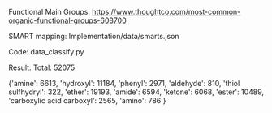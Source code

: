 Functional Main Groups: https://www.thoughtco.com/most-common-organic-functional-groups-608700

SMART mapping: Implementation/data/smarts.json

Code: data_classify.py

Result: 
Total: 52075

{'amine': 6613,
 'hydroxyl': 11184,
 'phenyl': 2971,
 'aldehyde': 810,
 'thiol sulfhydryl': 322,
 'ether': 19193,
 'amide': 6594,
 'ketone': 6068,
 'ester': 10489,
 'carboxylic acid carboxyl': 2565,
 'amino': 786
 }